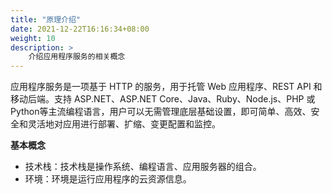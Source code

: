 ```yaml
---
title: "原理介绍"
date: 2021-12-22T16:16:34+08:00
weight: 10
description: >
    介绍应用程序服务的相关概念
---
```


应用程序服务是一项基于 HTTP 的服务，用于托管 Web 应用程序、REST API 和移动后端。支持 ASP.NET、ASP.NET Core、Java、Ruby、Node.js、PHP 或 Python等主流编程语言，用户可以无需管理底层基础设置，即可简单、高效、安全和灵活地对应用进行部署、扩缩、变更配置和监控。

**基本概念**

- 技术栈：技术栈是操作系统、编程语言、应用服务器的组合。
- 环境：环境是运行应用程序的云资源信息。